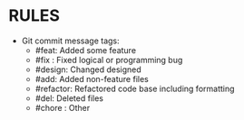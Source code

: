 # RULES

- Git commit message tags:
  - #feat: Added some feature
  - #fix : Fixed logical or programming bug
  - #design: Changed designed
  - #add: Added non-feature files
  - #refactor: Refactored code base including formatting
  - #del: Deleted files
  - #chore : Other
